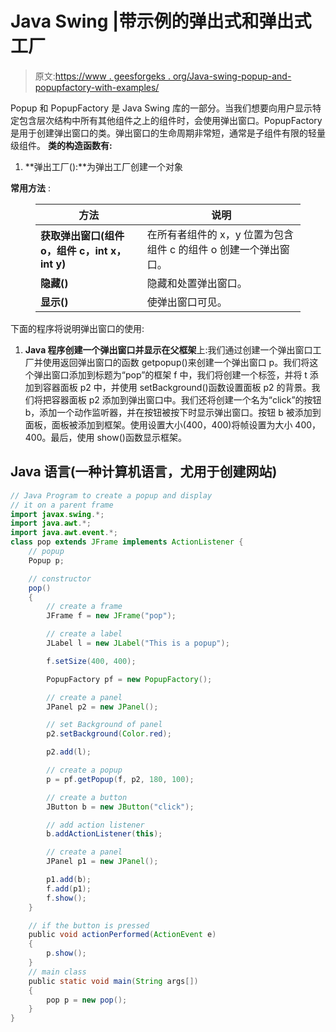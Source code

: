 # Java Swing |带示例的弹出式和弹出式工厂

> 原文:[https://www . geesforgeks . org/Java-swing-popup-and-popupfactory-with-examples/](https://www.geeksforgeeks.org/java-swing-popup-and-popupfactory-with-examples/)

Popup 和 PopupFactory 是 Java Swing 库的一部分。当我们想要向用户显示特定包含层次结构中所有其他组件之上的组件时，会使用弹出窗口。PopupFactory 是用于创建弹出窗口的类。弹出窗口的生命周期非常短，通常是子组件有限的轻量级组件。
**类的构造函数有:**

1.  **弹出工厂():**为弹出工厂创建一个对象

**常用方法** :

<figure class="table">

| 方法 | 说明 |
| --- | --- |
| **获取弹出窗口(组件 o，组件 c，int x，int y)** | 在所有者组件的 x，y 位置为包含组件 c 的组件 o 创建一个弹出窗口。 |
| **隐藏()** | 隐藏和处置弹出窗口。 |
| **显示()** | 使弹出窗口可见。 |

</figure>

下面的程序将说明弹出窗口的使用:

1.  **Java 程序创建一个弹出窗口并显示在父框架**上:我们通过创建一个弹出窗口工厂并使用返回弹出窗口的函数 getpopup()来创建一个弹出窗口 p。我们将这个弹出窗口添加到标题为“pop”的框架 f 中，我们将创建一个标签，并将 t 添加到容器面板 p2 中，并使用 setBackground()函数设置面板 p2 的背景。我们将把容器面板 p2 添加到弹出窗口中。我们还将创建一个名为“click”的按钮 b，添加一个动作监听器，并在按钮被按下时显示弹出窗口。按钮 b 被添加到面板，面板被添加到框架。使用设置大小(400，400)将帧设置为大小 400，400。最后，使用 show()函数显示框架。

## Java 语言(一种计算机语言，尤用于创建网站)

```java
// Java Program to create a popup and display
// it on a parent frame
import javax.swing.*;
import java.awt.*;
import java.awt.event.*;
class pop extends JFrame implements ActionListener {
    // popup
    Popup p;

    // constructor
    pop()
    {
        // create a frame
        JFrame f = new JFrame("pop");

        // create a label
        JLabel l = new JLabel("This is a popup");

        f.setSize(400, 400);

        PopupFactory pf = new PopupFactory();

        // create a panel
        JPanel p2 = new JPanel();

        // set Background of panel
        p2.setBackground(Color.red);

        p2.add(l);

        // create a popup
        p = pf.getPopup(f, p2, 180, 100);

        // create a button
        JButton b = new JButton("click");

        // add action listener
        b.addActionListener(this);

        // create a panel
        JPanel p1 = new JPanel();

        p1.add(b);
        f.add(p1);
        f.show();
    }

    // if the button is pressed
    public void actionPerformed(ActionEvent e)
    {
        p.show();
    }
    // main class
    public static void main(String args[])
    {
        pop p = new pop();
    }
}
```